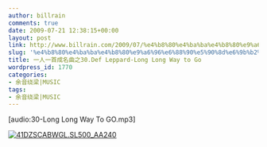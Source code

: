 ```yaml
---
author: billrain
comments: true
date: 2009-07-21 12:38:15+00:00
layout: post
link: http://www.billrain.com/2009/07/%e4%b8%80%e4%ba%ba%e4%b8%80%e9%a6%96%e6%88%90%e5%90%8d%e6%9b%b2%e4%b9%8b30-def-leppard-long-long-way-to-go/
slug: '%e4%b8%80%e4%ba%ba%e4%b8%80%e9%a6%96%e6%88%90%e5%90%8d%e6%9b%b2%e4%b9%8b30-def-leppard-long-long-way-to-go'
title: 一人一首成名曲之30.Def Leppard-Long Long Way to Go
wordpress_id: 1770
categories:
- 余音绕梁|MUSIC
tags:
- 余音绕梁|MUSIC
---
```


[audio:30-Long Long Way To GO.mp3]

 

[![41DZSCABWGL._SL500_AA240_](http://www.billrain.com/wp-content/uploads/2009/07/41DZSCABWGL._SL500_AA240__thumb.jpg)](http://www.billrain.com/wp-content/uploads/2009/07/41DZSCABWGL._SL500_AA240_.jpg)
